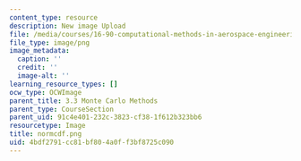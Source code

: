 ```yaml
---
content_type: resource
description: New image Upload
file: /media/courses/16-90-computational-methods-in-aerospace-engineering-spring-2014/4bdf2791cc81bf804a0ff3bf8725c090_normcdf.png
file_type: image/png
image_metadata:
  caption: ''
  credit: ''
  image-alt: ''
learning_resource_types: []
ocw_type: OCWImage
parent_title: 3.3 Monte Carlo Methods
parent_type: CourseSection
parent_uid: 91c4e401-232c-3823-cf38-1f612b323bb6
resourcetype: Image
title: normcdf.png
uid: 4bdf2791-cc81-bf80-4a0f-f3bf8725c090
---
```

